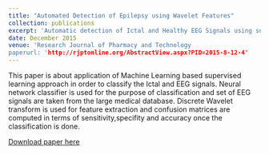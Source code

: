 ```yaml
---
title: "Automated Detection of Epilepsy using Wavelet Features"
collection: publications
excerpt: 'Automatic detection of Ictal and Healthy EEG Signals using supervised learning approach in Machine Learning.'
date: December 2015
venue: 'Research Journal of Pharmacy and Technology
paperurl: 'http://rjptonline.org/AbstractView.aspx?PID=2015-8-12-4'
---
```

This paper is about application of Machine Learning based supervised learning approach in order to classify the Ictal and EEG signals. Neural network classifier is used for the purpose of classification and set of EEG signals are taken from the large medical database.
Discrete Wavelet transform is used for feature extraction and confusion matrices are computed in terms of sensitivity,specifity and accuracy once the classification is done.

[Download paper here](http://hackin123.github.io/files/RJPT_8_12_2015.pdf)





